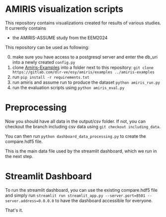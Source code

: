 <!--
SPDX-FileCopyrightText: Florian Maurer

SPDX-License-Identifier: Apache-2.0
-->

# AMIRIS visualization scripts

This repository contains visualizations created for results of various studies.
It currently contains

* the AMIRIS-ASSUME study from the EEM2024

This repository can be used as following:

0. make sure you have access to a postgresql server and enter the db_uri into a newly created `config.py`
1. clone [Amiris-Examples](https://gitlab.com/dlr-ve/esy/amiris/examples) into a folder next to this repository:
`git clone https://gitlab.com/dlr-ve/esy/amiris/examples ../amiris-examples`
1. run `pip install -r requirements.txt`
2. run amiris and assume run to produce the dataset `python amiris_run.py`
3. run the evaluation scripts using `python amiris_eval.py`

# Preprocessing

Now you should have all data in the output/csv folder.
If not, you can checkout the branch including csv data using `git checkout including_data`.

You can then run `python dashboard_data_processing.py` to create the compare.hdf5 file.

This is the main data file used by the streamlit dashboard, which we run in the next step.

# Streamlit Dashboard

To run the streamlit dashboard, you can use the existing compare.hdf5 file and simply run `streamlit run streamlit_app.py --server.port=8501 --server.address=0.0.0.0` to have the dashboard accessible for everyone.

That's it.